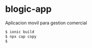 # blogic-app
Aplicacion movil para gestion comercial


``` bash
$ ionic build
$ npx cap copy
$ 
```



